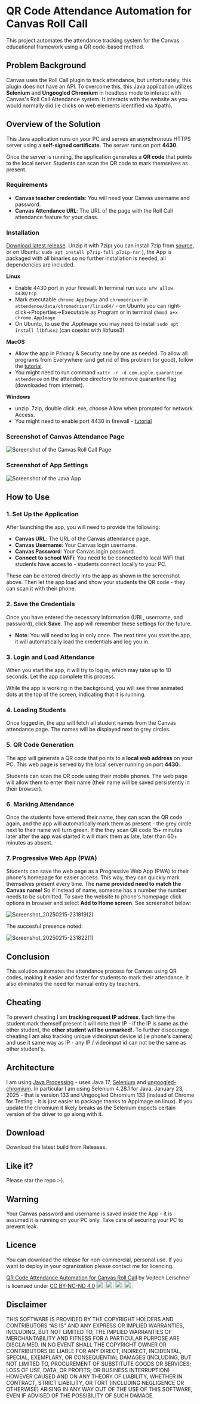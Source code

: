 # QR Code Attendance Automation for Canvas Roll Call

This project automates the attendance tracking system for the Canvas educational framework using a QR code-based method. 

## Problem Background
Canvas uses the Roll Call plugin to track attendance, but unfortunately, this plugin does not have an API. To overcome this, this Java application utilizes **Selenium** and **Ungoogled Chromium** in headless mode to interact with Canvas's Roll Call Attendance system. It interacts with the website as you would normally did (ie clicks on web elements identified via Xpath). 

## Overview of the Solution
This Java application runs on your PC and serves an asynchronous HTTPS server using a **self-signed certificate**. The server runs on port **4430**.

Once the server is running, the application generates a **QR code** that points to the local server. Students can scan the QR code to mark themselves as present. 

### Requirements
- **Canvas teacher credentials**: You will need your Canvas username and password.
- **Canvas Attendance URL**: The URL of the page with the Roll Call attendance feature for your class.

### Installation ###
[Download latest release](https://github.com/trackme518/attendence_canvas/releases/latest). Unzip it with 7zip( you can install 7zip from [source](https://www.7-zip.org/download.html), or on Ubuntu: `sudo apt install p7zip-full p7zip-rar` ), the App is packaged with all binaries so no further installation is needed, all dependencies are included.

**Linux**
- Enable 4430 port in your firewall. In terminal run `sudo ufw allow 4430/tcp`
- Mark executable `chrome.AppImage` and `chromedriver` in `attendence/data/chromedriver/linux64/` - on Ubuntu you can right-click->Properties->Executable as Program or in terminal `chmod a+x chrome.AppImage`
- On Ubuntu, to use the .AppImage you may need to install `sudo apt install libfuse2` (can coexist with libfuse3)

**MacOS**
- Allow the app in Privacy & Security one by one as needed. To allow all programs from Everywhere (and get rid of this problem for good), follow the [tutorial](https://macpaw.com/how-to/allow-apps-anywhere).
- You might need to run command `xattr -r -d com.apple.quarantine attendence` on the attendence directory to remove quarantine flag (downloaded from internet).

**Windows**
- unzip .7zip, double click .exe, choose Allow when prompted for network Access. 
- You might need to enable port 4430 in firewall - [tutorial](https://learn.microsoft.com/en-us/sql/reporting-services/report-server/configure-a-firewall-for-report-server-access?view=sql-server-ver16)

### Screenshot of Canvas Attendance Page

![Screenshot of the Canvas Roll Call Page](./images/canvas.jpg)

### Screenshot of App Settings

![Screenshot of the Java App](./images/app_screenshot.jpg)

## How to Use

### 1. Set Up the Application
After launching the app, you will need to provide the following:
- **Canvas URL**: The URL of the Canvas attendance page.
- **Canvas Username**: Your Canvas login username.
- **Canvas Password**: Your Canvas login password.
- **Connect to school WiFi**: You need to be connected to local WiFi that students have acces to - students connect locally to your PC.

These can be entered directly into the app as shown in the screenshot above. Then let the app load and show your students the QR code - they can scan it with their phone. 

### 2. Save the Credentials
Once you have entered the necessary information (URL, username, and password), click **Save**. The app will remember these settings for the future. 

- **Note**: You will need to log in only once. The next time you start the app, it will automatically load the credentials and log you in.

### 3. Login and Load Attendance
When you start the app, it will try to log in, which may take up to 10 seconds. Let the app complete this process. 

While the app is working in the background, you will see three animated dots at the top of the screen, indicating that it is running.

### 4. Loading Students
Once logged in, the app will fetch all student names from the Canvas attendance page. The names will be displayed next to grey circles.

### 5. QR Code Generation
The app will generate a QR code that points to a **local web address** on your PC. This web page is served by the local server running on port **4430**. 

Students can scan the QR code using their mobile phones. The web page will allow them to enter their name (their  name will be saved persistently in their browser).

### 6. Marking Attendance
Once the students have entered their name, they can scan the QR code again, and the app will automatically mark them as present - the grey circle next to their name will turn green. 
If the they scan QR code 15+ minutes later after the app was started it will mark them as late, later than 60+ minutes as absent.  

### 7. Progressive Web App (PWA)
Students can save the web page as a Progressive Web App (PWA) to their phone's homepage for easier access. This way, they can quickly mark themselves present every time.
The **name provided need to match the Canvas name**! So if instead of name, someone has a number the number needs to be submitted. To save the website to phone's homepage click options in browser and select **Add to Home screen**. 
See screenshot below:

![Screenshot_20250215-231819(2)](./images/pwa_add_to_homescreen.jpg)

The succesful presence noted:

![Screenshot_20250215-231822(1)](./images/pwa_screenshot_succes.jpg)


## Conclusion
This solution automates the attendance process for Canvas using QR codes, making it easier and faster for students to mark their attendance. It also eliminates the need for manual entry by teachers.

## Cheating
To prevent cheating I am **tracking request IP address**. Each time the student mark themself present it will note their IP - if the IP is same as the other student, the **other student will be unmarked!**. 
To further discourage cheating I am also tracking unique videoinput device id (ie phone's camera) and use it same way as IP - any IP / videoinput id can not be the same as other student's. 

## Architecture
I am using [Java Processing](https://processing.org/) - uses Java 17, [Selenium](https://www.selenium.dev/downloads/) and [ungoogled-chromium](https://github.com/ungoogled-software/ungoogled-chromium). 
In particular I am using Selenium 4.28.1 for Java, January 23, 2025 - that is version 133 and Ungoogled Chromium 133 (instead of Chrome for Testing - it is just easier to package thanks to AppImage on linux). If you update the chromium it likely breaks as the Selenium expects certain version of the driver to go along with it.   

## Download
Download the latest build from Releases.  

## Like it?
Please star the repo :-).

## Warning
Your Canvas password and username is saved inside the App - it is assumed it is running on your PC only. Take care of securing your PC to prevent leak. 

## Licence
You can download the release for non-commercial, personal use. If you want to deploy in your ogranization please contact me for licencing. 

 <p xmlns:cc="http://creativecommons.org/ns#" xmlns:dct="http://purl.org/dc/terms/"><a property="dct:title" rel="cc:attributionURL" href="https://github.com/trackme518/attendence_canvas"> QR Code Attendance Automation for Canvas Roll Call</a> by <span property="cc:attributionName">Vojtech Leischner</span> is licensed under <a href="https://creativecommons.org/licenses/by-nc-nd/4.0/?ref=chooser-v1" target="_blank" rel="license noopener noreferrer" style="display:inline-block;">CC BY-NC-ND 4.0<img style="height:22px!important;margin-left:3px;vertical-align:text-bottom;" src="https://mirrors.creativecommons.org/presskit/icons/cc.svg?ref=chooser-v1" alt=""><img style="height:22px!important;margin-left:3px;vertical-align:text-bottom;" src="https://mirrors.creativecommons.org/presskit/icons/by.svg?ref=chooser-v1" alt=""><img style="height:22px!important;margin-left:3px;vertical-align:text-bottom;" src="https://mirrors.creativecommons.org/presskit/icons/nc.svg?ref=chooser-v1" alt=""><img style="height:22px!important;margin-left:3px;vertical-align:text-bottom;" src="https://mirrors.creativecommons.org/presskit/icons/nd.svg?ref=chooser-v1" alt=""></a></p> 

 ## Disclaimer
THIS SOFTWARE IS PROVIDED BY THE COPYRIGHT HOLDERS AND CONTRIBUTORS “AS IS” AND ANY EXPRESS OR IMPLIED WARRANTIES, INCLUDING, BUT NOT LIMITED TO, THE IMPLIED WARRANTIES OF MERCHANTABILITY AND FITNESS FOR A PARTICULAR PURPOSE ARE DISCLAIMED. IN NO EVENT SHALL THE COPYRIGHT OWNER OR CONTRIBUTORS BE LIABLE FOR ANY DIRECT, INDIRECT, INCIDENTAL, SPECIAL, EXEMPLARY, OR CONSEQUENTIAL DAMAGES (INCLUDING, BUT NOT LIMITED TO, PROCUREMENT OF SUBSTITUTE GOODS OR SERVICES; LOSS OF USE, DATA, OR PROFITS; OR BUSINESS INTERRUPTION) HOWEVER CAUSED AND ON ANY THEORY OF LIABILITY, WHETHER IN CONTRACT, STRICT LIABILITY, OR TORT (INCLUDING NEGLIGENCE OR OTHERWISE) ARISING IN ANY WAY OUT OF THE USE OF THIS SOFTWARE, EVEN IF ADVISED OF THE POSSIBILITY OF SUCH DAMAGE.

